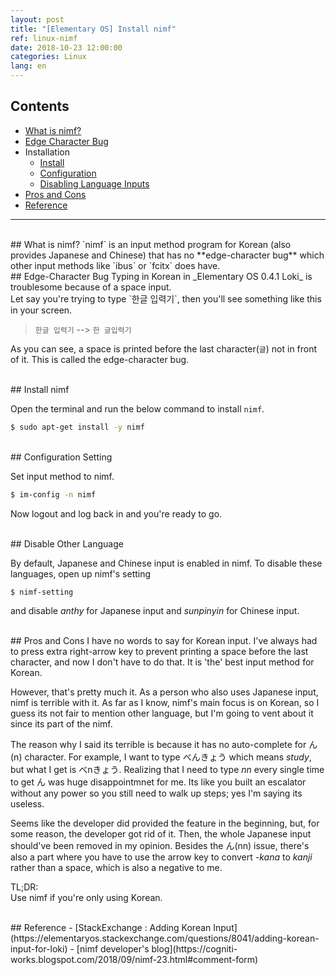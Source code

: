 ```yaml
---
layout: post
title: "[Elementary OS] Install nimf"
ref: linux-nimf
date: 2018-10-23 12:00:00
categories: Linux
lang: en
---
```


## Contents
- [What is nimf?](#nimf)
- [Edge Character Bug](#bug)
- Installation
  * [Install](#install)
  * [Configuration](#config)
  * [Disabling Language Inputs](#deact)
- [Pros and Cons](#procon)
- [Reference](#ref)

<hr />
<br />
## What is nimf?
`nimf` is an input method program for Korean (also provides Japanese and Chinese) 
that has no **edge-character bug** which other input methods like `ibus` or `fcitx` does have.

<br />
## Edge-Character Bug
Typing in Korean in _Elementary OS 0.4.1 Loki_ is troublesome because of a space input. <br />
Let say you're trying to type `한글 입력기`, then you'll see something like this in your screen.

> `한글 입력기` --> `한 글입력기` 

As you can see, a space is printed before the last character(`글`) not in front of it. 
This is called the edge-character bug.

<br />
## Install nimf

Open the terminal and run the below command to install `nimf`.

``` bash
$ sudo apt-get install -y nimf
```

<br />
## Configuration Setting

Set input method to nimf.

``` bash
$ im-config -n nimf
```

Now logout and log back in and you're ready to go.

<br />
## Disable Other Language

By default, Japanese and Chinese input is enabled in nimf. 
To disable these languages, open up nimf's setting

``` bash
$ nimf-setting
```

and disable _anthy_ for Japanese input and  _sunpinyin_ for Chinese input.

<br />
## Pros and Cons
I have no words to say for Korean input. I've always had to press extra right-arrow key to prevent 
printing a space before the last character, and now I don't have to do that. It is 'the' best input method for Korean.

However, that's pretty much it. As a person who also uses Japanese input, nimf is terrible with it.
As far as I know, nimf's main focus is on Korean, so I guess its not fair to mention other language, 
   but I'm going to vent about it since its part of the nimf.

The reason why I said its terrible is because it has no auto-complete for ん(n) character.
For example, I want to type べんきょう which means _study_, but what I get is べnきょう.
Realizing that I need to type _nn_ every single time to get ん was huge disappointmnet for me.
Its like you built an escalator without any power so you still need to walk up steps; yes I'm saying its useless.

Seems like the developer did provided the feature in the beginning, but, for some reason, the developer got rid of it. Then, the whole Japanese input should've been removed in my opinion. Besides the ん(nn) issue, there's also a part where you have to use the arrow key to convert _-kana_ to _kanji_ rather than a space, which is also a negative to me. 

TL;DR: <br />
Use nimf if you're only using Korean.

<br />
## Reference
- [StackExchange : Adding Korean Input](https://elementaryos.stackexchange.com/questions/8041/adding-korean-input-for-loki)
- [nimf developer's blog](https://cogniti-works.blogspot.com/2018/09/nimf-23.html#comment-form)
